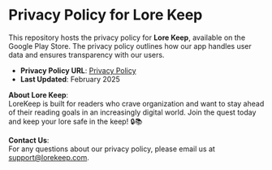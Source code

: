# Privacy Policy for Lore Keep

This repository hosts the privacy policy for **Lore Keep**, available on the Google Play Store. The privacy policy outlines how our app handles user data and ensures transparency with our users.

- **Privacy Policy URL**: [Privacy Policy](https://raj248.github.io/lorekeep_privacy_policy/)
- **Last Updated**: February 2025

**About Lore Keep**:  
LoreKeep is built for readers who crave organization and want to stay ahead of their reading goals in an increasingly digital world. Join the quest today and keep your lore safe in the keep! 🔒📚 

**Contact Us**:  
For any questions about our privacy policy, please email us at support@lorekeep.com.

